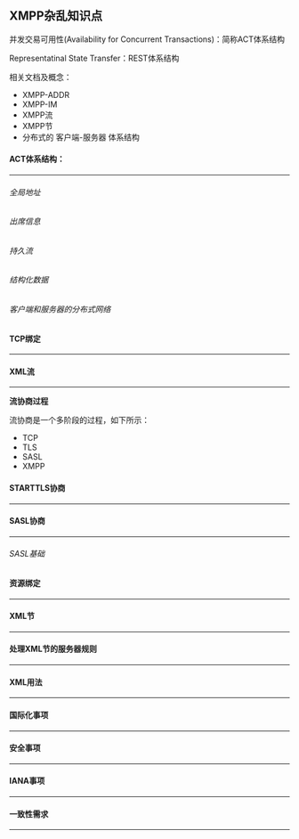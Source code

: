 ## XMPP杂乱知识点

并发交易可用性(Availability for Concurrent Transactions)：简称ACT体系结构

Representatinal State Transfer：REST体系结构



相关文档及概念：

- XMPP-ADDR
- XMPP-IM
- XMPP流
- XMPP节
- 分布式的 客户端-服务器 体系结构



#### ACT体系结构：

------

###### 全局地址

###### 出席信息

###### 持久流

###### 结构化数据

###### 客户端和服务器的分布式网络



#### TCP绑定

------



#### XML流

----

**流协商过程**

流协商是一个多阶段的过程，如下所示：

- TCP
- TLS
- SASL
- XMPP



#### STARTTLS协商

-----



#### SASL协商

--------

###### SASL基础



#### 资源绑定

------



#### XML节

-------





#### 处理XML节的服务器规则

-------









#### XML用法

------







#### 国际化事项

------



#### 安全事项

------



#### IANA事项

------



#### 一致性需求

------

